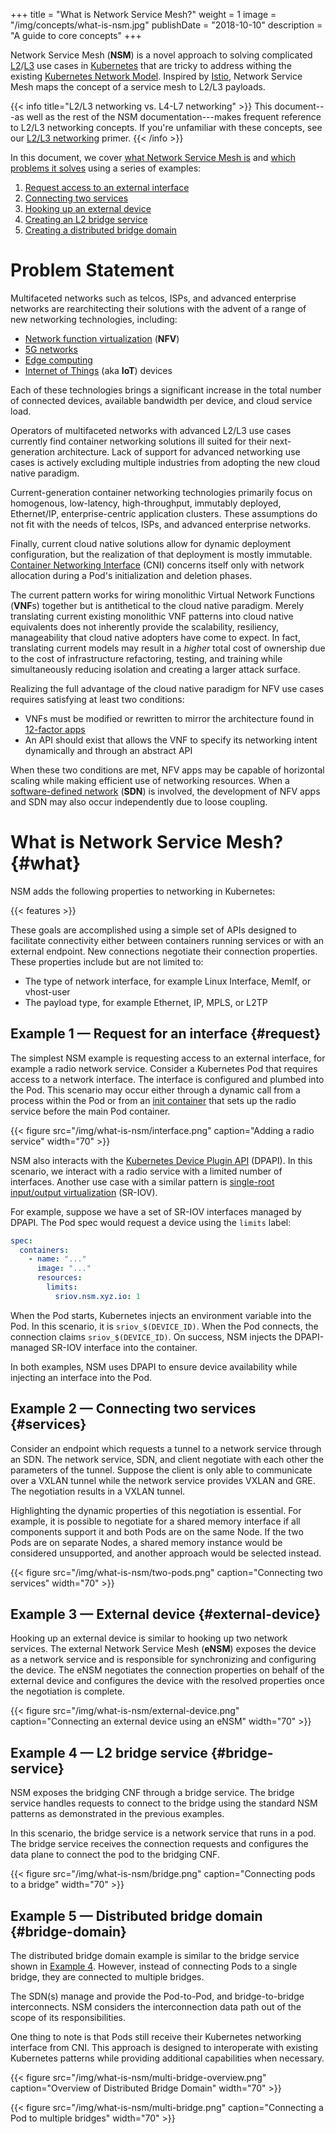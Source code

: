 +++
title = "What is Network Service Mesh?"
weight = 1
image = "/img/concepts/what-is-nsm.jpg"
publishDate = "2018-10-10"
description = "A guide to core concepts"
+++

Network Service Mesh (**NSM**) is a novel approach to solving complicated [L2](https://en.wikipedia.org/wiki/Data_link_layer)/[L3](https://en.wikipedia.org/wiki/Network_layer) use cases in [Kubernetes](https://kubernetes.io) that are tricky to address withing the existing [Kubernetes Network Model](https://caylent.com/kubernetes-networking-model/). Inspired by [Istio](https://istio.io), Network Service Mesh maps the concept of a service mesh to L2/L3 payloads.

{{< info title="L2/L3 networking vs. L4-L7 networking" >}}
This document---as well as the rest of the NSM documentation---makes frequent reference to L2/L3 networking concepts. If you're unfamiliar with these concepts, see our [L2/L3 networking](../l2-l3) primer.
{{< /info >}}

In this document, we cover [what Network Service Mesh is](#what) and [which problems it solves](#problem-statement) using a series of examples:

1. [Request access to an external interface](#request)
1. [Connecting two services](#services)
1. [Hooking up an external device](#external-device)
1. [Creating an L2 bridge service](#bridge-service)
1. [Creating a distributed bridge domain](#bridge-domain)

# Problem Statement

Multifaceted networks such as telcos, ISPs, and advanced enterprise networks are rearchitecting their solutions with the advent of a range of new networking technologies, including:

* [Network function virtualization](https://en.wikipedia.org/wiki/Network_function_virtualization) (**NFV**)
* [5G networks](https://en.wikipedia.org/wiki/5G)
* [Edge computing](https://www.networkworld.com/article/3224893/what-is-edge-computing-and-how-it-s-changing-the-network.html)
* [Internet of Things](https://www.sap.com/trends/internet-of-things.html) (aka **IoT**) devices

Each of these technologies brings a significant increase in the total number of connected devices, available bandwidth per device, and cloud service load.

Operators of multifaceted networks with advanced L2/L3 use cases currently find container networking solutions ill suited for their next-generation architecture. Lack of support for advanced networking use cases is actively excluding multiple industries from adopting the new cloud native paradigm.

Current-generation container networking technologies primarily focus on homogenous, low-latency, high-throughput, immutably deployed, Ethernet/IP, enterprise-centric application clusters. These assumptions do not fit with the needs of telcos, ISPs, and advanced enterprise networks.

Finally, current cloud native solutions allow for dynamic deployment configuration, but the realization of that deployment is mostly immutable. [Container Networking Interface](https://github.com/containernetworking/cni) (CNI) concerns itself only with network allocation during a Pod's initialization and deletion phases.

The current pattern works for wiring monolithic Virtual Network Functions (**VNF**s) together but is antithetical to the cloud native paradigm. Merely translating current existing monolithic VNF patterns into cloud native equivalents does not inherently provide the scalability, resiliency, manageability that cloud native adopters have come to expect. In fact, translating current models may result in a *higher* total cost of ownership due to the cost of infrastructure refactoring, testing, and training while simultaneously reducing isolation and creating a larger attack surface.

Realizing the full advantage of the cloud native paradigm for NFV use cases requires satisfying at least two conditions:

* VNFs must be modified or rewritten to mirror the architecture found in [12-factor apps](https://12factor.net/)
* An API should exist that allows the VNF to specify its networking intent dynamically and through an abstract API

When these two conditions are met, NFV apps may be capable of horizontal scaling while making efficient use of networking resources. When a [software-defined network](https://www.opennetworking.org/sdn-definition) (**SDN**) is involved, the development of NFV apps and SDN may also occur independently due to loose coupling.

# What is Network Service Mesh? {#what}

NSM adds the following properties to networking in Kubernetes:

{{< features >}}

These goals are accomplished using a simple set of APIs designed to facilitate connectivity either between containers running services or with an external endpoint. New connections negotiate their connection properties. These properties include but are not limited to:

* The type of network interface, for example Linux Interface, MemIf, or vhost-user
* The payload type, for example Ethernet, IP, MPLS, or L2TP

## Example 1 — Request for an interface {#request}

The simplest NSM example is requesting access to an external interface, for example a radio network service. Consider a Kubernetes Pod that requires access to a network interface. The interface is configured and plumbed into the Pod. This scenario may occur either through a dynamic call from a process within the Pod or from an [init container](https://kubernetes.io/docs/concepts/workloads/pods/init-containers/) that sets up the radio service before the main Pod container.

{{< figure src="/img/what-is-nsm/interface.png" caption="Adding a radio service" width="70" >}}

NSM also interacts with the [Kubernetes Device Plugin API](https://kubernetes.io/docs/concepts/extend-kubernetes/compute-storage-net/device-plugins/) (DPAPI). In this scenario, we interact with a radio service with a limited number of interfaces. Another use case with a similar pattern is [single-root input/output virtualization](https://en.wikipedia.org/wiki/Single-root_input/output_virtualization) (SR-IOV).

For example, suppose we have a set of SR-IOV interfaces managed by DPAPI. The Pod spec would request a device using the `limits` label:

```yaml
spec:
  containers:
    - name: "..."
      image: "..."
      resources:
        limits:
          sriov.nsm.xyz.io: 1
```

When the Pod starts, Kubernetes injects an environment variable into the Pod. In this scenario, it is `sriov_$(DEVICE_ID)`. When the Pod connects, the connection claims `sriov_$(DEVICE_ID)`. On success, NSM injects the DPAPI-managed SR-IOV interface into the container.

In both examples, NSM uses DPAPI to ensure device availability while injecting an interface into the Pod.
 
## Example 2 — Connecting two services {#services}

Consider an endpoint which requests a tunnel to a network service through an SDN. The network service, SDN, and client negotiate with each other the parameters of the tunnel. Suppose the client is only able to communicate over a VXLAN tunnel while the network service provides VXLAN and GRE. The negotiation results in a VXLAN tunnel.

Highlighting the dynamic properties of this negotiation is essential. For example, it is possible to negotiate for a shared memory interface if all components support it and both Pods are on the same Node. If the two Pods are on separate Nodes, a shared memory instance would be considered unsupported, and another approach would be selected instead.

{{< figure src="/img/what-is-nsm/two-pods.png" caption="Connecting two services" width="70" >}}

## Example 3 — External device {#external-device}

Hooking up an external device is similar to hooking up two network services. The external Network Service Mesh (**eNSM**) exposes the device as a network service and is responsible for synchronizing and configuring the device. The eNSM negotiates the connection properties on behalf of the external device and configures the device with the resolved properties once the negotiation is complete. 

{{< figure src="/img/what-is-nsm/external-device.png" caption="Connecting an external device using an eNSM" width="70" >}}

## Example 4 — L2 bridge service {#bridge-service}

NSM exposes the bridging CNF through a bridge service. The bridge service handles requests to connect to the bridge using the standard NSM patterns as demonstrated in the previous examples.

In this scenario, the bridge service is a network service that runs in a pod. The bridge service receives the connection requests and configures the data plane to connect the pod to the bridging CNF.

{{< figure src="/img/what-is-nsm/bridge.png" caption="Connecting pods to a bridge" width="70" >}}

## Example 5 — Distributed bridge domain {#bridge-domain}

The distributed bridge domain example is similar to the bridge service shown in [Example 4](#bridge-service). However, instead of connecting Pods to a single bridge, they are connected to multiple bridges.

The SDN(s) manage and provide the Pod-to-Pod, and bridge-to-bridge interconnects. NSM considers the interconnection data path out of the scope of its responsibilities.

One thing to note is that Pods still receive their Kubernetes networking interface from CNI. This approach is designed to interoperate with existing Kubernetes patterns while providing additional capabilities when necessary.

{{< figure src="/img/what-is-nsm/multi-bridge-overview.png" caption="Overview of Distributed Bridge Domain" width="70" >}}

{{< figure src="/img/what-is-nsm/multi-bridge.png" caption="Connecting a Pod to multiple bridges" width="70" >}}
